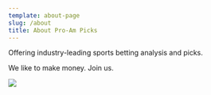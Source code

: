 ```yaml
---
template: about-page
slug: /about
title: About Pro-Am Picks
---
```

Offering industry-leading sports betting analysis and picks.

We like to make money. Join us.

![](/assets/sportsbook.jpeg)
